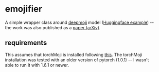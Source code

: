# emojifier
A simple wrapper class around [deepmoji](https://deepmoji.mit.edu/) model ([Huggingface example](https://github.com/huggingface/torchMoji)) -- the work was also published as a [paper (arXiv)](https://arxiv.org/pdf/1708.00524.pdf).

## requirements
This assumes that torchMoji is installed following [this](https://github.com/huggingface/torchMoji). The torchMoji installation was tested with an older version of pytorch (1.0.1) -- I wasn't able to run it with 1.6.1 or newer.
